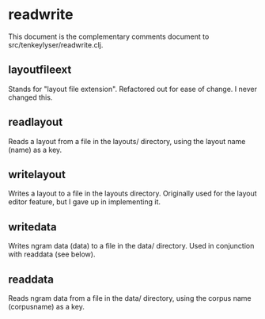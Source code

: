 # readwrite

This document is the complementary comments document to src/tenkeylyser/readwrite.clj.

## layoutfileext
Stands for "layout file extension". Refactored out for ease of change. I never changed this.

## readlayout
Reads a layout from a file in the layouts/ directory, using the layout name (name) as a key.

## writelayout
Writes a layout to a file in the layouts directory. Originally used for the layout editor feature, but I gave up in implementing it.

## writedata
Writes ngram data (data) to a file in the data/ directory. Used in conjunction with readdata (see below).

## readdata
Reads ngram data from a file in the data/ directory, using the corpus name (corpusname) as a key.
